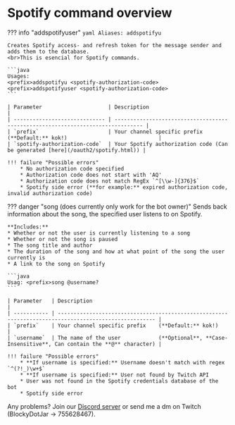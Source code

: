 # Spotify command overview

??? info "addspotifyuser"
    ```yaml
    Aliases: addspotifyu
    ```

    Creates Spotify access- and refresh token for the message sender and adds them to the database.
    <br>This is esencial for Spotify commands.

    ```java
    Usages:
    <prefix>addspotifyu <spotify-authorization-code>
    <prefix>addspotifyuser <spotify-authorization-code>
    ```

    | Parameter   		            | Description                                                                     |
    | ----------------------------- | ------------------------------------------------------------------------------- |
    | `prefix`    		            | Your channel specific prefix    (**Default:** kok!)                             |
    | `spotify-authorization-code`  | Your Spotify authorization code (Can be generated [here](/oauth2/spotify.html)) |

    !!! failure "Possible errors"
        * No authorization code specified
        * Authorization code does not start with 'AQ'
        * Authorization code does not match RegEx `^[\\w-]{376}$`
        * Spotify side error (**for example:** expired authorization code, invalid authorization code)


??? danger "song (does currently only work for the bot owner)"
    Sends back information about the song, the specified user listens to on Spotify.

    **Includes:**
    * Whether or not the user is currently listening to a song
    * Whether or not the song is paused
    * The song title and author
    * The duration of the song and how at what point of the song the user currently is
    * A link to the song on Spotify

    ```java
    Usag: <prefix>song @username?
    ```

    | Parameter   | Description                                                                                           |
    | ----------- | ----------------------------------------------------------------------------------------------------- |
    | `prefix`    | Your channel specific prefix    (**Default:** kok!)                                 		          |
    | `username`  | The name of the user            (**Optional**, **Case-Insensitive**, Can contain the **@** character) |

    !!! failure "Possible errors"
        * **If username is specified:** Username doesn't match with regex `^(?!_)\w+$`
        * **If username is specified:** User not found by Twitch API
        * User was not found in the Spotify credentials database of the bot
	    * Spotify side error

Any problems? Join our [Discord server](https://discord.gg/FnGFbzCw2r) or send me a dm on Twitch (BlockyDotJar -> 755628467).